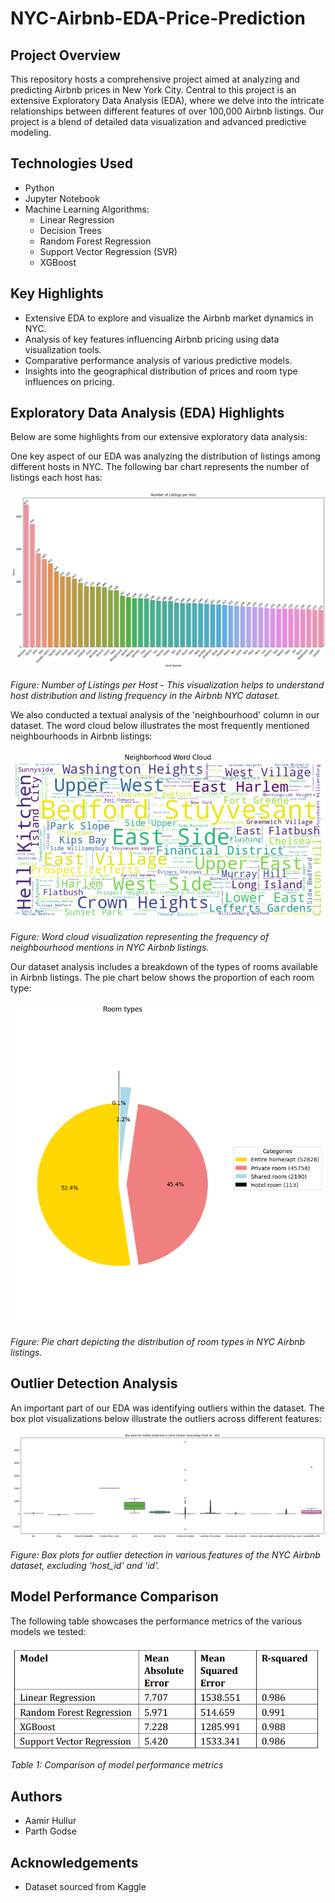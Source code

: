 # NYC-Airbnb-EDA-Price-Prediction

## Project Overview
This repository hosts a comprehensive project aimed at analyzing and predicting Airbnb prices in New York City. Central to this project is an extensive Exploratory Data Analysis (EDA), where we delve into the intricate relationships between different features of over 100,000 Airbnb listings. Our project is a blend of detailed data visualization and advanced predictive modeling.

## Technologies Used
- Python
- Jupyter Notebook
- Machine Learning Algorithms:
  - Linear Regression
  - Decision Trees
  - Random Forest Regression
  - Support Vector Regression (SVR)
  - XGBoost

## Key Highlights
- Extensive EDA to explore and visualize the Airbnb market dynamics in NYC.
- Analysis of key features influencing Airbnb pricing using data visualization tools.
- Comparative performance analysis of various predictive models.
- Insights into the geographical distribution of prices and room type influences on pricing.

## Exploratory Data Analysis (EDA) Highlights
Below are some highlights from our extensive exploratory data analysis:

One key aspect of our EDA was analyzing the distribution of listings among different hosts in NYC. The following bar chart represents the number of listings each host has:

![Number of Listings per Host](https://raw.githubusercontent.com/Aamir-Hullur/AirBNB-Price-Predictor/main/number_of_listings_per_host.png)

*Figure: Number of Listings per Host - This visualization helps to understand host distribution and listing frequency in the Airbnb NYC dataset.*


We also conducted a textual analysis of the 'neighbourhood' column in our dataset. The word cloud below illustrates the most frequently mentioned neighbourhoods in Airbnb listings:

![Neighbourhood Word Cloud](https://raw.githubusercontent.com/Aamir-Hullur/AirBNB-Price-Predictor/main/neighbourhood_word_cloud.png)

*Figure: Word cloud visualization representing the frequency of neighbourhood mentions in NYC Airbnb listings.*


Our dataset analysis includes a breakdown of the types of rooms available in Airbnb listings. The pie chart below shows the proportion of each room type:

![Room Types Distribution](https://raw.githubusercontent.com/Aamir-Hullur/AirBNB-Price-Predictor/main/room_types_distribution.png)

*Figure: Pie chart depicting the distribution of room types in NYC Airbnb listings.*

## Outlier Detection Analysis
An important part of our EDA was identifying outliers within the dataset. The box plot visualizations below illustrate the outliers across different features:

![Outlier Identification Box Plot](https://raw.githubusercontent.com/Aamir-Hullur/AirBNB-Price-Predictor/main/Boxplot.png)

*Figure: Box plots for outlier detection in various features of the NYC Airbnb dataset, excluding 'host_id' and 'id'.*

## Model Performance Comparison
The following table showcases the performance metrics of the various models we tested:

![Model Performance Comparison](https://raw.githubusercontent.com/Aamir-Hullur/AirBNB-Price-Predictor/main/Model_comparison.png)

*Table 1: Comparison of model performance metrics*

## Authors
- Aamir Hullur
- Parth Godse

## Acknowledgements
- Dataset sourced from Kaggle

